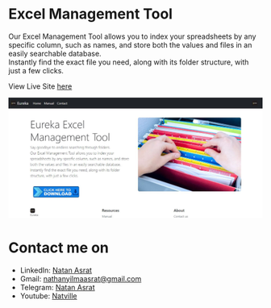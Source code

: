 # Excel Management Tool

Our Excel Management Tool allows you to index your spreadsheets by any specific column, such as names, and store both the values and files in an easily searchable database.<br> Instantly find the exact file you need, along with its folder structure, with just a few clicks.

View Live Site [here](https://eureka-excel-management-tool-web.onrender.com/)

![screenshot](./screenshot.JPG)


# Contact me on
- LinkedIn: [Natan Asrat](https://linkedin.com/in/natan-asrat)
- Gmail: nathanyilmaasrat@gmail.com
- Telegram: [Natan Asrat](https://t.me/fail_your_way_to_success)
- Youtube: [Natville](https://www.youtube.com/@natvilletutor)